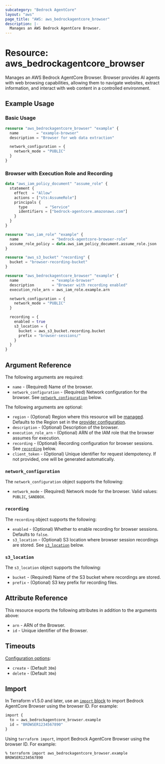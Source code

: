 ```yaml
---
subcategory: "Bedrock AgentCore"
layout: "aws"
page_title: "AWS: aws_bedrockagentcore_browser"
description: |-
  Manages an AWS Bedrock AgentCore Browser.
---
```


# Resource: aws_bedrockagentcore_browser

Manages an AWS Bedrock AgentCore Browser. Browser provides AI agents with web browsing capabilities, allowing them to navigate websites, extract information, and interact with web content in a controlled environment.

## Example Usage

### Basic Usage

```terraform
resource "aws_bedrockagentcore_browser" "example" {
  name        = "example-browser"
  description = "Browser for web data extraction"

  network_configuration = {
    network_mode = "PUBLIC"
  }
}
```

### Browser with Execution Role and Recording

```terraform
data "aws_iam_policy_document" "assume_role" {
  statement {
    effect  = "Allow"
    actions = ["sts:AssumeRole"]
    principals {
      type        = "Service"
      identifiers = ["bedrock-agentcore.amazonaws.com"]
    }
  }
}

resource "aws_iam_role" "example" {
  name               = "bedrock-agentcore-browser-role"
  assume_role_policy = data.aws_iam_policy_document.assume_role.json
}

resource "aws_s3_bucket" "recording" {
  bucket = "browser-recording-bucket"
}

resource "aws_bedrockagentcore_browser" "example" {
  name               = "example-browser"
  description        = "Browser with recording enabled"
  execution_role_arn = aws_iam_role.example.arn

  network_configuration = {
    network_mode = "PUBLIC"
  }

  recording = {
    enabled = true
    s3_location = {
      bucket = aws_s3_bucket.recording.bucket
      prefix = "browser-sessions/"
    }
  }
}
```

## Argument Reference

The following arguments are required:

* `name` - (Required) Name of the browser.
* `network_configuration` - (Required) Network configuration for the browser. See [`network_configuration`](#network_configuration) below.

The following arguments are optional:

* `region` - (Optional) Region where this resource will be [managed](https://docs.aws.amazon.com/general/latest/gr/rande.html#regional-endpoints). Defaults to the Region set in the [provider configuration](https://registry.terraform.io/providers/hashicorp/aws/latest/docs#aws-configuration-reference).
* `description` - (Optional) Description of the browser.
* `execution_role_arn` - (Optional) ARN of the IAM role that the browser assumes for execution.
* `recording` - (Optional) Recording configuration for browser sessions. See [`recording`](#recording) below.
* `client_token` - (Optional) Unique identifier for request idempotency. If not provided, one will be generated automatically.

### `network_configuration`

The `network_configuration` object supports the following:

* `network_mode` - (Required) Network mode for the browser. Valid values: `PUBLIC`, `SANDBOX`.

### `recording`

The `recording` object supports the following:

* `enabled` - (Optional) Whether to enable recording for browser sessions. Defaults to `false`.
* `s3_location` - (Optional) S3 location where browser session recordings are stored. See [`s3_location`](#s3_location) below.

### `s3_location`

The `s3_location` object supports the following:

* `bucket` - (Required) Name of the S3 bucket where recordings are stored.
* `prefix` - (Optional) S3 key prefix for recording files.

## Attribute Reference

This resource exports the following attributes in addition to the arguments above:

* `arn` - ARN of the Browser.
* `id` - Unique identifier of the Browser.

## Timeouts

[Configuration options](https://developer.hashicorp.com/terraform/language/resources/syntax#operation-timeouts):

* `create` - (Default `30m`)
* `delete` - (Default `30m`)

## Import

In Terraform v1.5.0 and later, use an [`import` block](https://developer.hashicorp.com/terraform/language/import) to import Bedrock AgentCore Browser using the browser ID. For example:

```terraform
import {
  to = aws_bedrockagentcore_browser.example
  id = "BROWSER1234567890"
}
```

Using `terraform import`, import Bedrock AgentCore Browser using the browser ID. For example:

```console
% terraform import aws_bedrockagentcore_browser.example BROWSER1234567890
```

